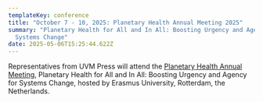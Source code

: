 ```yaml
---
templateKey: conference
title: "October 7 - 10, 2025: Planetary Health Annual Meeting 2025"
summary: "Planetary Health for All and In All: Boosting Urgency and Agency for
  Systems Change"
date: 2025-05-06T15:25:44.622Z
---
```

R﻿epresentatives from UVM Press will attend the [Planetary Health Annual Meeting](https://planetaryhealthalliance.org/events/2025-planetary-health-annual-meeting/), Planetary Health for All and In All: Boosting Urgency and Agency for Systems Change, hosted by Erasmus University, Rotterdam, the Netherlands.